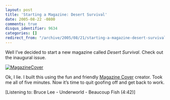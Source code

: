 ```yaml
---
layout: post
title: 'Starting a Magazine: Desert Survival'
date: 2005-08-22 -0800
comments: true
disqus_identifier: 9634
categories: []
redirect_from: "/archive/2005/08/21/starting-a-magazine-desert-survival.aspx/"
---
```


Well I’ve decided to start a new magazine called *Desert Survival*.
Check out the inaugural issue.

[![MagazineCover](https://photos26.flickr.com/36612933_ed197138f9.jpg)](http://www.flickr.com/photos/haacked/36612933/ "Photo Sharing")

Ok, I lie. I built this using the fun and friendly [Magazine
Cover](http://www.flagrantdisregard.com/flickr/magazine.php) creator.
Took me all of five minutes. Now it’s time to quit goofing off and get
back to work.

[Listening to: Bruce Lee - Underworld - Beaucoup Fish (4:42)]
